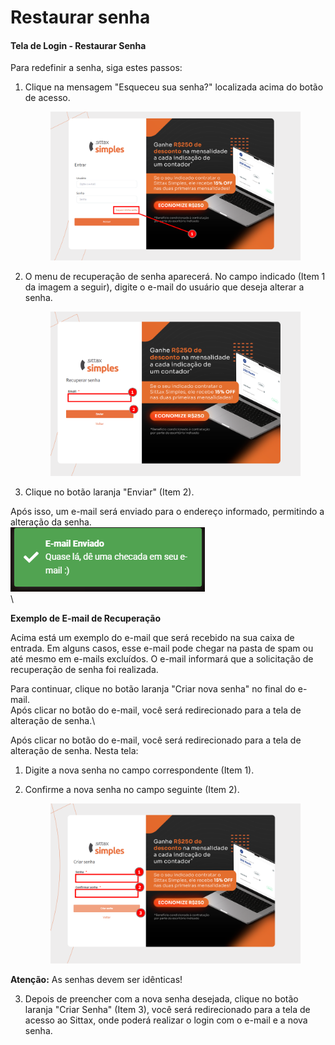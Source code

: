 # Restaurar senha

#### Tela de Login - Restaurar Senha



Para redefinir a senha, siga estes passos:

1.  Clique na mensagem "Esqueceu sua senha?" localizada acima do botão de acesso.

    <figure><img src="../../.gitbook/assets/image (2).png" alt=""><figcaption></figcaption></figure>
2.  O menu de recuperação de senha aparecerá. No campo indicado (Item 1 da imagem a seguir), digite o e-mail do usuário que deseja alterar a senha.

    <figure><img src="../../.gitbook/assets/image (3).png" alt=""><figcaption></figcaption></figure>
3. Clique no botão laranja "Enviar" (Item 2).

Após isso, um e-mail será enviado para o endereço informado, permitindo a alteração da senha.\
![](<../../.gitbook/assets/Email enviado.png>)\
\


**Exemplo de E-mail de Recuperação**

Acima está um exemplo do e-mail que será recebido na sua caixa de entrada. Em alguns casos, esse e-mail pode chegar na pasta de spam ou até mesmo em e-mails excluídos. O e-mail informará que a solicitação de recuperação de senha foi realizada.

Para continuar, clique no botão laranja "Criar nova senha" no final do e-mail.\
Após clicar no botão do e-mail, você será redirecionado para a tela de alteração de senha.\


Após clicar no botão do e-mail, você será redirecionado para a tela de alteração de senha. Nesta tela:

1. Digite a nova senha no campo correspondente (Item 1).
2.  Confirme a nova senha no campo seguinte (Item 2).

    <figure><img src="../../.gitbook/assets/image (4).png" alt=""><figcaption></figcaption></figure>

**Atenção:** As senhas devem ser idênticas!

3. Depois de preencher com a nova senha desejada, clique no botão laranja "Criar Senha" (Item 3), você será redirecionado para a tela de acesso ao Sittax, onde poderá realizar o login com o e-mail e a nova senha.

